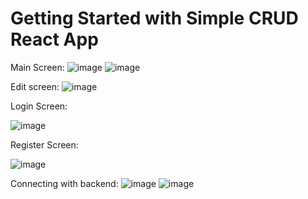 # Getting Started with Simple CRUD React App

Main Screen:
![image](https://github.com/user-attachments/assets/01cc3580-cfbc-45de-9c9b-1aa4a07c370c)
![image](https://github.com/user-attachments/assets/2f5820e5-1a4c-4b27-b053-553e11846de4)

Edit screen:
![image](https://github.com/user-attachments/assets/c8ac7ba5-5299-4746-9536-503834f4e4e1)

Login Screen:

![image](https://github.com/user-attachments/assets/967b4462-906b-4ef6-9b7c-7bd19d9b3c12)

Register Screen:

![image](https://github.com/user-attachments/assets/954ef4b2-60d8-4b6c-adcc-b1d293413ac4)

Connecting with backend:
![image](https://github.com/user-attachments/assets/90f5bbed-011e-437f-b531-cc776574246b)
![image](https://github.com/user-attachments/assets/6c487165-fafa-4fea-a786-096118d66f3b)

